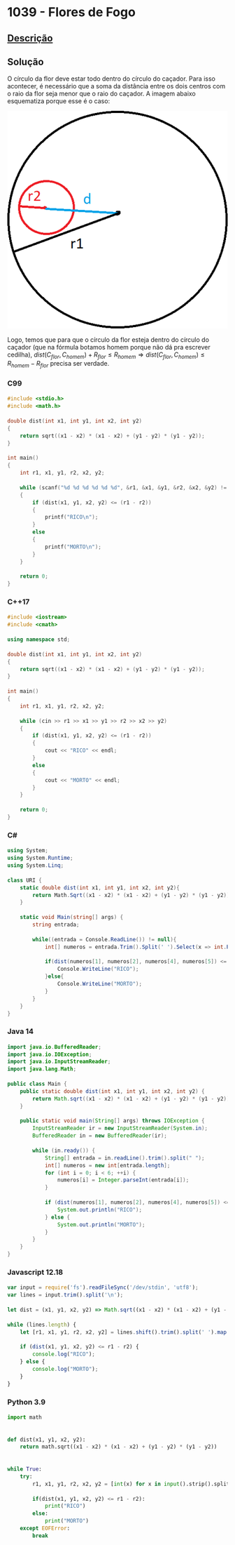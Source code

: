 # 1039 - Flores de Fogo

## [Descrição](https://www.beecrowd.com.br/judge/pt/problems/view/1039)

## Solução

O círculo da flor deve estar todo dentro do círculo do caçador. Para isso acontecer, é necessário que a soma da distância entre os dois centros com o raio da flor seja menor que o raio do caçador. A imagem abaixo esquematiza porque esse é o caso:

![Esquematização de um caso onde o círculo da flor está dentro do círculo do caçador: a distância mais o raio da flor é menor do que o raio do caçador](../../../assets/1039.png)

Logo, temos que para que o círculo da flor esteja dentro do círculo do caçador (que na fórmula botamos homem porque não dá pra escrever cedilha), $dist(C_{flor}, C_{homem}) + R_{flor} \leq R_{homem} \Rightarrow dist(C_{flor}, C_{homem}) \leq R_{homem} - R_{flor}$ precisa ser verdade.

### C99

```c
#include <stdio.h>
#include <math.h>

double dist(int x1, int y1, int x2, int y2)
{
    return sqrt((x1 - x2) * (x1 - x2) + (y1 - y2) * (y1 - y2));
}

int main()
{
    int r1, x1, y1, r2, x2, y2;

    while (scanf("%d %d %d %d %d %d", &r1, &x1, &y1, &r2, &x2, &y2) != EOF)
    {
        if (dist(x1, y1, x2, y2) <= (r1 - r2))
        {
            printf("RICO\n");
        }
        else
        {
            printf("MORTO\n");
        }
    }

    return 0;
}
```

### C++17

```cpp
#include <iostream>
#include <cmath>

using namespace std;

double dist(int x1, int y1, int x2, int y2)
{
    return sqrt((x1 - x2) * (x1 - x2) + (y1 - y2) * (y1 - y2));
}

int main()
{
    int r1, x1, y1, r2, x2, y2;

    while (cin >> r1 >> x1 >> y1 >> r2 >> x2 >> y2)
    {
        if (dist(x1, y1, x2, y2) <= (r1 - r2))
        {
            cout << "RICO" << endl;
        }
        else
        {
            cout << "MORTO" << endl;
        }
    }

    return 0;
}
```

### C#

```cs
using System;
using System.Runtime;
using System.Linq;

class URI {
    static double dist(int x1, int y1, int x2, int y2){
        return Math.Sqrt((x1 - x2) * (x1 - x2) + (y1 - y2) * (y1 - y2));
    }

    static void Main(string[] args) {
        string entrada;

        while((entrada = Console.ReadLine()) != null){
            int[] numeros = entrada.Trim().Split(' ').Select(x => int.Parse(x)).ToArray();

            if(dist(numeros[1], numeros[2], numeros[4], numeros[5]) <= numeros[0] - numeros[3]){
                Console.WriteLine("RICO");
            }else{
                Console.WriteLine("MORTO");
            }
        }
    }
}
```

### Java 14

```java
import java.io.BufferedReader;
import java.io.IOException;
import java.io.InputStreamReader;
import java.lang.Math;

public class Main {
    public static double dist(int x1, int y1, int x2, int y2) {
        return Math.sqrt((x1 - x2) * (x1 - x2) + (y1 - y2) * (y1 - y2));
    }

    public static void main(String[] args) throws IOException {
        InputStreamReader ir = new InputStreamReader(System.in);
        BufferedReader in = new BufferedReader(ir);

        while (in.ready()) {
            String[] entrada = in.readLine().trim().split(" ");
            int[] numeros = new int[entrada.length];
            for (int i = 0; i < 6; ++i) {
                numeros[i] = Integer.parseInt(entrada[i]);
            }

            if (dist(numeros[1], numeros[2], numeros[4], numeros[5]) <= numeros[0] - numeros[3]) {
                System.out.println("RICO");
            } else {
                System.out.println("MORTO");
            }
        }
    }
}
```

### Javascript 12.18

```js
var input = require('fs').readFileSync('/dev/stdin', 'utf8');
var lines = input.trim().split('\n');

let dist = (x1, y1, x2, y2) => Math.sqrt((x1 - x2) * (x1 - x2) + (y1 - y2) * (y1 - y2));

while (lines.length) {
    let [r1, x1, y1, r2, x2, y2] = lines.shift().trim().split(' ').map(x => parseInt(x));

    if (dist(x1, y1, x2, y2) <= r1 - r2) {
        console.log("RICO");
    } else {
        console.log("MORTO");
    }
}
```

### Python 3.9

```py
import math


def dist(x1, y1, x2, y2):
    return math.sqrt((x1 - x2) * (x1 - x2) + (y1 - y2) * (y1 - y2))


while True:
    try:
        r1, x1, y1, r2, x2, y2 = [int(x) for x in input().strip().split(' ')]

        if(dist(x1, y1, x2, y2) <= r1 - r2):
            print("RICO")
        else:
            print("MORTO")
    except EOFError:
        break
```
